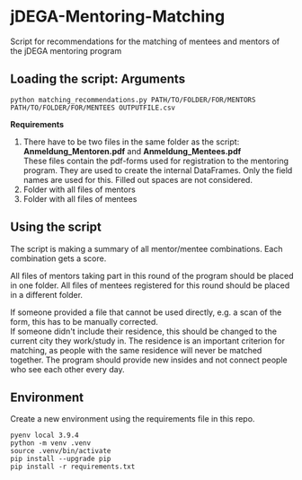 # jDEGA-Mentoring-Matching
Script for recommendations for the matching of mentees and mentors of the jDEGA mentoring program

## Loading the script: Arguments
```console
python matching_recommendations.py PATH/TO/FOLDER/FOR/MENTORS PATH/TO/FOLDER/FOR/MENTEES OUTPUTFILE.csv
```

**Requirements**
1. There have to be two files in the same folder as the script: **Anmeldung_Mentoren.pdf** and **Anmeldung_Mentees.pdf** \
These files contain the pdf-forms used for registration to the mentoring program. They are used to create the internal DataFrames. Only the field names are used for this. Filled out spaces are not considered.
2. Folder with all files of mentors
3. Folder with all files of mentees

## Using the script
The script is making a summary of all mentor/mentee combinations. Each combination gets a score.

All files of mentors taking part in this round of the program should be placed in one folder.
All files of mentees registered for this round should be placed in a different folder.

If someone provided a file that cannot be used directly, e.g. a scan of the form, this has to be manually corrected. \
If someone didn't include their residence, this should be changed to the current city they work/study in. The residence is an important criterion for matching, as people with the same residence will never be matched together. The program should provide new insides and not connect people who see each other every day.


## Environment
Create a new environment using the requirements file in this repo.

```console
pyenv local 3.9.4
python -m venv .venv
source .venv/bin/activate
pip install --upgrade pip
pip install -r requirements.txt
```
